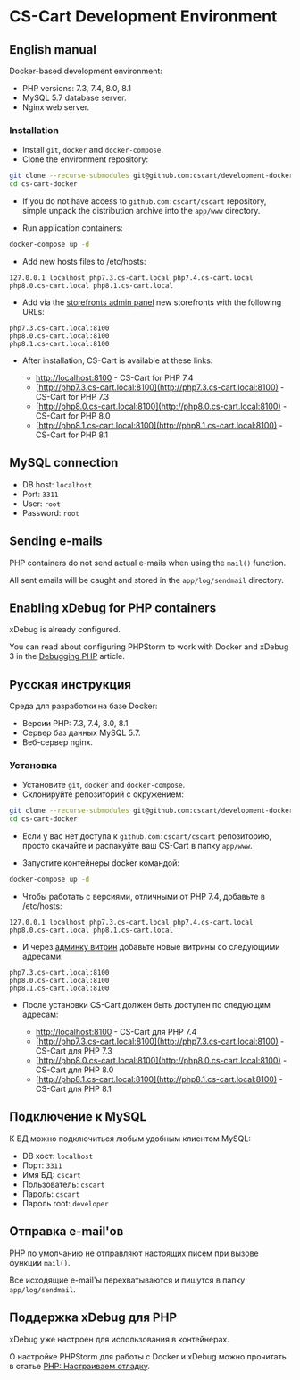 # CS-Cart Development Environment

## English manual

Docker-based development environment:

* PHP versions: 7.3, 7.4, 8.0, 8.1
* MySQL 5.7 database server.
* Nginx web server.

### Installation

* Install `git`, `docker` and `docker-compose`.
* Clone the environment repository:

```bash
git clone --recurse-submodules git@github.com:cscart/development-docker.git cs-cart-docker
cd cs-cart-docker
```

* If you do not have access to `github.com:cscart/cscart` repository, simple unpack the distribution archive into the ``app/www`` directory.

* Run application containers:

```bash
docker-compose up -d
```

* Add new hosts files to /etc/hosts:

```
127.0.0.1 localhost php7.3.cs-cart.local php7.4.cs-cart.local php8.0.cs-cart.local php8.1.cs-cart.local
```

* Add via the [storefronts admin panel](http://php7.4.cs-cart.local:8100/admin.php?dispatch=companies.manage) new storefronts with the following URLs:
```
php7.3.cs-cart.local:8100
php8.0.cs-cart.local:8100
php8.1.cs-cart.local:8100
```

* After installation, CS-Cart is available at these links:

  * [http://localhost:8100](http://localhost:8100) - CS-Cart for PHP 7.4
  * [http://php7.3.cs-cart.local:8100](http://php7.3.cs-cart.local:8100) - CS-Cart for PHP 7.3 
  * [http://php8.0.cs-cart.local:8100](http://php8.0.cs-cart.local:8100) - CS-Cart for PHP 8.0
  * [http://php8.1.cs-cart.local:8100](http://php8.1.cs-cart.local:8100) - CS-Cart for PHP 8.1

## MySQL connection
        
* DB host: `localhost`
* Port: `3311`
* User: `root`
* Password: `root`

## Sending e-mails

PHP containers do not send actual e-mails when using the `mail()` function.

All sent emails will be caught and stored in the `app/log/sendmail` directory.

## Enabling xDebug for PHP containers

xDebug is already configured.

You can read about configuring PHPStorm to work with Docker and xDebug 3 in the [Debugging PHP](https://thecodingmachine.io/configuring-xdebug-phpstorm-docker) article.

## Русская инструкция

Среда для разработки на базе Docker:

* Версии PHP: 7.3, 7.4, 8.0, 8.1
* Сервер баз данных MySQL 5.7.
* Веб-сервер nginx.

### Установка

* Установите ``git``, ``docker`` and ``docker-compose``.
* Склонируйте репозиторий с окружением:

```bash
git clone --recurse-submodules git@github.com:cscart/development-docker.git cs-cart-docker
cd cs-cart-docker
```

* Если у вас нет доступа к `github.com:cscart/cscart` репозиторию, просто скачайте и распакуйте ваш CS-Cart в папку `app/www`.

* Запустите контейнеры docker командой:

```bash
docker-compose up -d
```

* Чтобы работать с версиями, отличными от PHP 7.4, добавьте в /etc/hosts:

```
127.0.0.1 localhost php7.3.cs-cart.local php7.4.cs-cart.local php8.0.cs-cart.local php8.1.cs-cart.local
```

* И через [админку витрин](http://php7.4.cs-cart.local:8100/admin.php?dispatch=companies.manage) добавьте новые витрины со следующими адресами:
```
php7.3.cs-cart.local:8100
php8.0.cs-cart.local:8100
php8.1.cs-cart.local:8100
```

* После установки CS-Cart должен быть доступен по следующим адресам:

  * [http://localhost:8100](http://localhost:8100) - CS-Cart для PHP 7.4
  * [http://php7.3.cs-cart.local:8100](http://php7.3.cs-cart.local:8100) - CS-Cart для PHP 7.3
  * [http://php8.0.cs-cart.local:8100](http://php8.0.cs-cart.local:8100) - CS-Cart для PHP 8.0
  * [http://php8.1.cs-cart.local:8100](http://php8.1.cs-cart.local:8100) - CS-Cart для PHP 8.1


## Подключение к MySQL
К БД можно подключиться любым удобным клиентом MySQL:
* DB хост: `localhost`
* Порт: `3311`
* Имя БД: `cscart`
* Пользователь: `cscart`
* Пароль: `cscart`
* Пароль root: `developer`

## Отправка e-mail'ов

PHP по умолчанию не отправляют настоящих писем при вызове функции `mail()`.

Все исходящие e-mail'ы перехватываются и пишутся в папку `app/log/sendmail`.

## Поддержка xDebug для PHP

xDebug уже настроен для использования в контейнерах.

О настройке PHPStorm для работы с Docker и xDebug можно прочитать в статье [PHP: Настраиваем отладку](https://handynotes.ru/2020/12/phpstorm-php-8-docker-xdebug-3.html).
